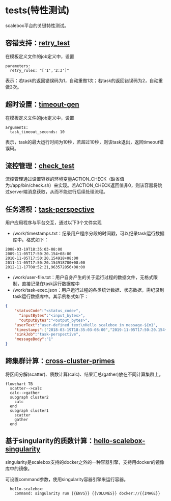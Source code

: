 # tests(特性测试)

scalebox平台的关键特性测试。

## 容错支持：[retry_test](./retry_test/)
在模板定义文件的job定义中，设置
```
parameters:
  retry_rules: "['1','2:3']"
```
表示：若task的返回错误码为1，自动重做1次；若task的返回错误码为2，自动重做3次。
## 超时设置：[timeout-gen](./timeout-gen/)
在模板定义文件的job定义中，设置
```
arguments:
  task_timeout_seconds:	10
```
表示，task的最大运行时间为10秒，若超过10秒，则该task退出，返回timeout错误码。
## 流控管理：[check_test](./check_test/)

流控管理通过设置容器的环境变量ACTION_CHECK（缺省值为:/app/bin/check.sh）来实现。若ACTION_CHECK返回值非0，则该容器将跳过server端消息获取，从而不能进行后续处理流程。

## 任务透视：[task-perspective](./task-perspective/)

用户应用程序与平台交互，通过以下3个文件实现
- /work/timestamps.txt：纪录用户程序分段的时间戳，可以纪录task运行数据库中。格式如下：
```
2008-03-19T18:35:03-08:00
2009-11-05T17:50:20.154+08:00
2010-11-05T17:50:20.154918+08:00
2011-11-05T17:50:20.154918780+08:00
2012-11-17T08:52:21,963572856+08:00
```

- /work/user-file.txt：用户自身产生的关于运行过程的数据文件，无格式限制，直接记录在task运行数据库中
- /work/task-exec.json：用户运行过程的各类统计数据、状态数据，需纪录到task运行数据库中。其示例格式如下：

```json
{
    "statusCode":"<status_code>",
	  "inputBytes":"<input_bytes>",
	  "outputBytes":"<output_bytes>",
    "userText":"user-defined text\nHello scalebox in message-${m}",
    "timestamps":["2018-03-19T18:35:03-08:00","2019-11-05T17:50:20.154+08:00","2020-11-05T17:50:20.154918+08:00","2021-11-05T17:50:20.154918780+08:00","2022-11-17T08:52:21,963572856+08:00"],
    "sinkJob":"task-perspective",
    "messageBody":"1"
}
```
## 跨集群计算：[cross-cluster-primes](./cross-cluster-primes/)

将区间分解(scatter)、质数计算(calc)、结果汇总(gather)放在不同计算集群上。

```mermaid
flowchart TB
  scatter-->calc
  calc-->gather
  subgraph cluster2
    calc
  end
  subgraph cluster1
    scatter
    gather
  end
```

## 基于singularity的质数计算：[hello-scalebox-singularity](./hello-scalebox-singularity/)
singularity是scalebox支持的docker之外的一种容器引擎，支持用docker的镜像库中的镜像。

可设置command参数，使用singularity容器引擎来运行容器。

```
  hello-scalebox:
    command: singularity run {{ENVS}} {{VOLUMES}} docker://{{IMAGE}}
```
